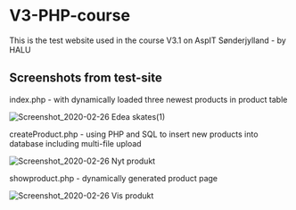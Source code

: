 # V3-PHP-course

This is the test website used in the course V3.1 on AspIT Sønderjylland - by HALU

## Screenshots from test-site


index.php - with dynamically loaded three newest products in product table


![Screenshot_2020-02-26 Edea skates(1)](https://user-images.githubusercontent.com/57984239/75333383-5b5e7380-5886-11ea-954f-1cc8bffbccc5.png)


createProduct.php - using PHP and SQL to insert new products into database including multi-file upload


![Screenshot_2020-02-26 Nyt produkt](https://user-images.githubusercontent.com/57984239/75333382-5b5e7380-5886-11ea-9f57-8f686d71b942.png)


showproduct.php - dynamically generated product page


![Screenshot_2020-02-26 Vis produkt](https://user-images.githubusercontent.com/57984239/75333381-5a2d4680-5886-11ea-96ec-5c92d865b109.png)
